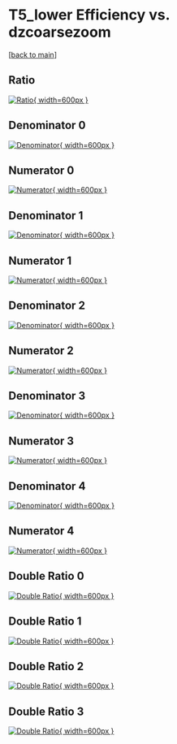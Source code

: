 # T5_lower Efficiency vs. dzcoarsezoom

[[back to main](./)]



## Ratio

[![Ratio](../mtv/var/T5_lower_xtr_11_0_eff_dzcoarsezoom.png){ width=600px }](../mtv/var/T5_lower_xtr_11_0_eff_dzcoarsezoom.pdf)

## Denominator 0

[![Denominator](../mtv/den/T5_lower_xtr_11_0_eff_dzcoarsezoom_den0.png){ width=600px }](../mtv/den/T5_lower_xtr_11_0_eff_dzcoarsezoom_den0.pdf)

## Numerator 0

[![Numerator](../mtv/num/T5_lower_xtr_11_0_eff_dzcoarsezoom_num0.png){ width=600px }](../mtv/num/T5_lower_xtr_11_0_eff_dzcoarsezoom_num0.pdf)

## Denominator 1

[![Denominator](../mtv/den/T5_lower_xtr_11_0_eff_dzcoarsezoom_den1.png){ width=600px }](../mtv/den/T5_lower_xtr_11_0_eff_dzcoarsezoom_den1.pdf)

## Numerator 1

[![Numerator](../mtv/num/T5_lower_xtr_11_0_eff_dzcoarsezoom_num1.png){ width=600px }](../mtv/num/T5_lower_xtr_11_0_eff_dzcoarsezoom_num1.pdf)

## Denominator 2

[![Denominator](../mtv/den/T5_lower_xtr_11_0_eff_dzcoarsezoom_den2.png){ width=600px }](../mtv/den/T5_lower_xtr_11_0_eff_dzcoarsezoom_den2.pdf)

## Numerator 2

[![Numerator](../mtv/num/T5_lower_xtr_11_0_eff_dzcoarsezoom_num2.png){ width=600px }](../mtv/num/T5_lower_xtr_11_0_eff_dzcoarsezoom_num2.pdf)

## Denominator 3

[![Denominator](../mtv/den/T5_lower_xtr_11_0_eff_dzcoarsezoom_den3.png){ width=600px }](../mtv/den/T5_lower_xtr_11_0_eff_dzcoarsezoom_den3.pdf)

## Numerator 3

[![Numerator](../mtv/num/T5_lower_xtr_11_0_eff_dzcoarsezoom_num3.png){ width=600px }](../mtv/num/T5_lower_xtr_11_0_eff_dzcoarsezoom_num3.pdf)

## Denominator 4

[![Denominator](../mtv/den/T5_lower_xtr_11_0_eff_dzcoarsezoom_den4.png){ width=600px }](../mtv/den/T5_lower_xtr_11_0_eff_dzcoarsezoom_den4.pdf)

## Numerator 4

[![Numerator](../mtv/num/T5_lower_xtr_11_0_eff_dzcoarsezoom_num4.png){ width=600px }](../mtv/num/T5_lower_xtr_11_0_eff_dzcoarsezoom_num4.pdf)

## Double Ratio 0

[![Double Ratio](../mtv/ratio/T5_lower_xtr_11_0_eff_dzcoarsezoom_ratio0.png){ width=600px }](../mtv/ratio/T5_lower_xtr_11_0_eff_dzcoarsezoom_ratio0.pdf)

## Double Ratio 1

[![Double Ratio](../mtv/ratio/T5_lower_xtr_11_0_eff_dzcoarsezoom_ratio1.png){ width=600px }](../mtv/ratio/T5_lower_xtr_11_0_eff_dzcoarsezoom_ratio1.pdf)

## Double Ratio 2

[![Double Ratio](../mtv/ratio/T5_lower_xtr_11_0_eff_dzcoarsezoom_ratio2.png){ width=600px }](../mtv/ratio/T5_lower_xtr_11_0_eff_dzcoarsezoom_ratio2.pdf)

## Double Ratio 3

[![Double Ratio](../mtv/ratio/T5_lower_xtr_11_0_eff_dzcoarsezoom_ratio3.png){ width=600px }](../mtv/ratio/T5_lower_xtr_11_0_eff_dzcoarsezoom_ratio3.pdf)

